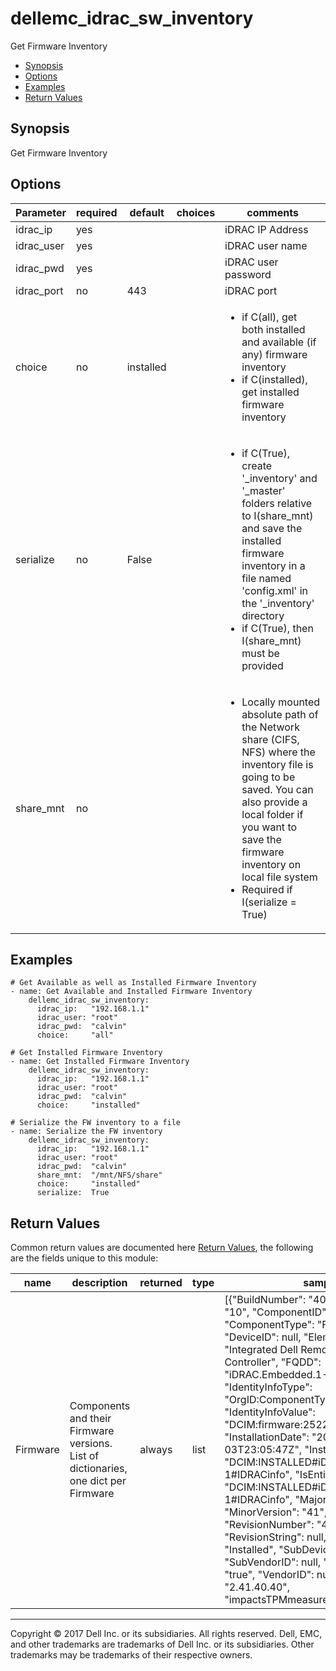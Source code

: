# dellemc_idrac_sw_inventory
Get Firmware Inventory

  * [Synopsis](#Synopsis)
  * [Options](#Options)
  * [Examples](#Examples)
  * [Return Values](#Return-Values)

## <a name="Synopsis"></a>Synopsis
 Get Firmware Inventory

## <a name="Options"></a>Options

| Parameter     | required    | default  | choices    | comments |
| ------------- |-------------| ---------|----------- |--------- |
| idrac_ip  |   yes  |  | |  iDRAC IP Address  |
| idrac_user  |   yes  |  | |  iDRAC user name  |
| idrac_pwd  |   yes  |  | |  iDRAC user password  |
| idrac_port  |   no  |  443  | |  iDRAC port  |
| choice  |   no  |  installed  | |  <ul><li>if C(all), get both installed and available (if any) firmware inventory</li><li>if C(installed), get installed firmware inventory</li></ul>  |
| serialize  |   no  |  False  | |  <ul><li>if C(True), create '_inventory' and '_master' folders relative to I(share_mnt) and save the installed firmware inventory in a file named 'config.xml' in the '_inventory' directory</li><li>if C(True), then I(share_mnt) must be provided</li></ul>  |
| share_mnt  |   no  |    | |  <ul><li>Locally mounted absolute path of the Network share (CIFS, NFS) where the inventory file is going to be saved. You can also provide a local folder if you want to save the firmware inventory on local file system</li><li>Required if I(serialize = True)</li></ul>  |

## <a name="Examples"></a>Examples

```
# Get Available as well as Installed Firmware Inventory
- name: Get Available and Installed Firmware Inventory
    dellemc_idrac_sw_inventory:
      idrac_ip:   "192.168.1.1"
      idrac_user: "root"
      idrac_pwd:  "calvin"
      choice:     "all"

# Get Installed Firmware Inventory
- name: Get Installed Firmware Inventory
    dellemc_idrac_sw_inventory:
      idrac_ip:   "192.168.1.1"
      idrac_user: "root"
      idrac_pwd:  "calvin"
      choice:     "installed"

# Serialize the FW inventory to a file
- name: Serialize the FW inventory
    dellemc_idrac_sw_inventory:
      idrac_ip:   "192.168.1.1"
      idrac_user: "root"
      idrac_pwd:  "calvin"
      share_mnt:  "/mnt/NFS/share"
      choice:     "installed"
      serialize:  True
```
## <a name="Return-Values"></a>Return Values

Common return values are documented here [Return Values](http://docs.ansible.com/ansible/latest/common_return_values.html), the following are the fields unique to this module:

|  name |  description  |  returned  |  type  |  sample  |
|-------|---------------|------------|--------|----------|
| Firmware | Components and their Firmware versions. List of dictionaries, one dict per Firmware | always | list | [{"BuildNumber": "40", "Classifications": "10", "ComponentID": "25227", "ComponentType": "FRMW", "DeviceID": null, "ElementName": "Integrated Dell Remote Access Controller", "FQDD": "iDRAC.Embedded.1-1", "IdentityInfoType": "OrgID:ComponentType:ComponentID", "IdentityInfoValue": "DCIM:firmware:25227", "InstallationDate": "2017-06-03T23:05:47Z", "InstanceID": "DCIM:INSTALLED#iDRAC.Embedded.1-1#IDRACinfo", "IsEntity": "true", "Key": "DCIM:INSTALLED#iDRAC.Embedded.1-1#IDRACinfo", "MajorVersion": "2", "MinorVersion": "41", "RevisionNumber": "40", "RevisionString": null, "Status": "Installed", "SubDeviceID": null, "SubVendorID": null, "Updateable": "true", "VendorID": null, "VersionString": "2.41.40.40", "impactsTPMmeasurements": "false" }]  |

---

Copyright © 2017 Dell Inc. or its subsidiaries. All rights reserved. Dell, EMC, and other trademarks are trademarks of Dell Inc. or its subsidiaries. Other trademarks may be trademarks of their respective owners.
